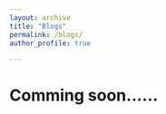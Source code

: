 ```yaml
---
layout: archive
title: "Blogs"
permalink: /blogs/
author_profile: true

---
```


Comming soon......
======